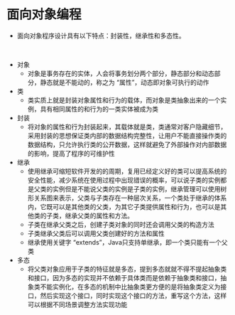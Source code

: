 # 面向对象编程

- 面向对象程序设计具有以下特点：封装性，继承性和多态性。

<br/>

- 对象
  - 对象是事务存在的实体，人会将事务划分两个部分，静态部分和动态部分，静态就是不能动的，称之为 “属性”，动态即对象可执行的动作
- 类
  - 类实质上就是封装对象属性和行为的载体，而对象是类抽象出来的一个实例，具有相同属性的和行为的一类实体被成为类
- 封装
  - 将对象的属性和行为封装起来，其载体就是类，类通常对客户隐藏细节，采用封装的思想保证类内部的数据结构完整性，让用户不能直接操作类的数据结构，只允许执行类的公开数据，这样就避免了外部操作对内部数据的影响，提高了程序的可维护性
- 继承
  - 使用继承可缩短软件开发的的周期，复用已经定义好的类可以提高系统的安全性能，减少系统在使用过程中出现错误的概率，可以说子类的实例都是父类的实例但是不能说父类的实例是子类的实例，继承管理可以使用树形关系图来表示，父类与子类存在一种层次关系，一个类处于继承的体系内，它既可以是其他类的父类，为其它子类提供属性和行为，也可以是其他类的子类，继承父类的属性和方法。
  - 子类在继承父类之后，创建子类对象的同时还会调用父类的构造方法
  - 子类继承父类后可以调用父类创建好的方法和属性
  - 继承使用关键字 “extends”，Java只支持单继承，即一个类只能有一个父类
- 多态
  - 将父类对象应用于子类的特征就是多态，提到多态就就不得不提起抽象类和接口，因为多态的实现并不依赖于具体类而是依赖于抽象类和接口，抽象类不能实例化，在多态的机制中比抽象类更方便的是将抽象类定义为接口，然后实现这个接口，同时实现这个接口的方法，重写这个方法，这样可以根据不同场景调整方法实现功能
